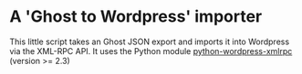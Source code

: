 # A 'Ghost to Wordpress' importer

This little script takes an Ghost JSON export and imports it into Wordpress via the XML-RPC API. It uses the Python module [python-wordpress-xmlrpc](https://github.com/maxcutler/python-wordpress-xmlrpc) (version >= 2.3)
